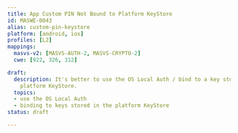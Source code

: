 ```yaml
---
title: App Custom PIN Not Bound to Platform KeyStore
id: MASWE-0043
alias: custom-pin-keystore
platform: [android, ios]
profiles: [L2]
mappings:
  masvs-v2: [MASVS-AUTH-2, MASVS-CRYPTO-2]
  cwe: [922, 326, 312]

draft:
  description: It's better to use the OS Local Auth / bind to a key stored in the
    platform KeyStore.
  topics:
  - use the OS Local Auth
  - binding to keys stored in the platform KeyStore
status: draft

---
```


